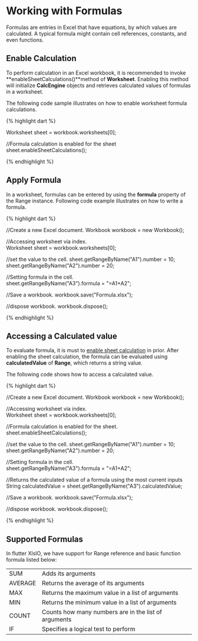 # Working with Formulas

Formulas are entries in Excel that have equations, by which values are calculated. A typical formula might contain cell references, constants, and even functions.

## Enable Calculation

To perform calculation in an Excel workbook, it is recommended to invoke **enableSheetCalculations()**method of **Worksheet**. Enabling this method will initialize **CalcEngine** objects and retrieves calculated values of formulas in a worksheet.

The following code sample illustrates on how to enable worksheet formula calculations.

{% highlight dart %}

Worksheet sheet = workbook.worksheets[0];

//Formula calculation is enabled for the sheet
sheet.enableSheetCalculations();

{% endhighlight %}


## Apply Formula

In a worksheet, formulas can be entered by using the **formula** property of the Range instance.
Following code example illustrates on how to write a formula.


{% highlight dart %}

//Create a new Excel document.
Workbook workbook = new Workbook();

//Accessing worksheet via index.
Worksheet sheet = workbook.worksheets[0];

//set the value to the cell.
sheet.getRangeByName("A1").number = 10;
sheet.getRangeByName("A2").number = 20;

//Setting formula in the cell.
sheet.getRangeByName("A3").formula = "=A1+A2";

//Save a workbook.
workbook.save("Formula.xlsx");

//dispose workbook.
workbook.dispose();

{% endhighlight %}

## Accessing a Calculated value

To evaluate formula, it is must to [enable sheet calculation](enable-sheet-calculation) in prior. After enabling the sheet calculation, the formula can be evaluated using **calculatedValue** of **Range**, which returns a string value.

The following code shows how to access a calculated value.

{% highlight dart %}

//Create a new Excel document.
Workbook workbook = new Workbook();

//Accessing worksheet via index.
Worksheet sheet = workbook.worksheets[0];

//Formula calculation is enabled for the sheet.
sheet.enableSheetCalculations();

//set the value to the cell.
sheet.getRangeByName("A1").number = 10;
sheet.getRangeByName("A2").number = 20;

//Setting formula in the cell.
sheet.getRangeByName("A3").formula = "=A1+A2";

//Returns the calculated value of a formula using the most current inputs
String calculatedValue = sheet.getRangeByName("A3").calculatedValue;

//Save a workbook.
workbook.save("Formula.xlsx");

//dispose workbook.
workbook.dispose();

{% endhighlight %}

## Supported Formulas

In flutter XlsIO, we have support for Range reference and basic function formula listed below:

<table>
<tr>
<td>
SUM
</td>
<td>
Adds its arguments
</td>
</tr>
<tr>
<td>
AVERAGE
</td>
<td>
Returns the average of its arguments
</td>
</tr>
<tr>
<td>
MAX
</td>
<td>
Returns the maximum value in a list of arguments
</td>
</tr>
<tr>
<td>
MIN
</td>
<td>
Returns the minimum value in a list of arguments
</td>
</tr>
<tr>
<td>
COUNT
</td>
<td>
Counts how many numbers are in the list of arguments
</td>
</tr>
<tr>
<td>
IF
</td>
<td>
Specifies a logical test to perform
</td>
</tr>
</table>
